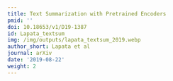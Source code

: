 ```yaml
---
title: Text Summarization with Pretrained Encoders
pmid: ''
doi: 10.18653/v1/D19-1387
id: Lapata_textsum
img: /img/outputs/lapata_textsum_2019.webp
author_short: Lapata et al
journal: arXiv
date: '2019-08-22'
weight: 2
---
```

